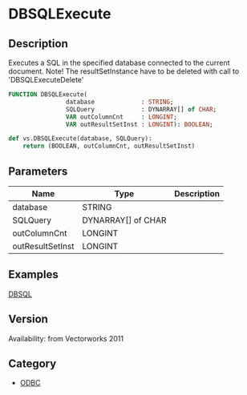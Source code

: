 # DBSQLExecute

## Description
Executes a SQL in the specified database connected to the current document. Note! The resultSetInstance have to be deleted with call to 'DBSQLExecuteDelete'

```pascal
FUNCTION DBSQLExecute(
				database             : STRING;
				SQLQuery             : DYNARRAY[] of CHAR;
				VAR outColumnCnt     : LONGINT;
				VAR outResultSetInst : LONGINT): BOOLEAN;
```

```python
def vs.DBSQLExecute(database, SQLQuery):
    return (BOOLEAN, outColumnCnt, outResultSetInst)
```

## Parameters
|Name|Type|Description|
|---|---|---|
|database|STRING|   |
|SQLQuery|DYNARRAY[] of CHAR|   |
|outColumnCnt|LONGINT|   |
|outResultSetInst|LONGINT|   |

## Examples
[DBSQL](examples/DBSQL.md)

## Version
Availability: from Vectorworks 2011

## Category
* [ODBC](../Categories/ODBC.md)

